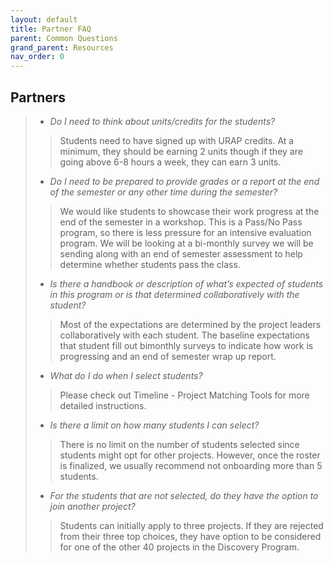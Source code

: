 ```yaml
---
layout: default
title: Partner FAQ
parent: Common Questions
grand_parent: Resources
nav_order: 0
---
```

## Partners

   > - *Do I need to think about units/credits for the students?*
   >> Students need to have signed up with URAP credits. At a minimum, they should	be earning 2 units though if they are going above 6-8 hours a week, they can earn 3 units. 
   > - *Do I need to be prepared to provide grades or a report at the end of the semester or any other time during the semester?*
   >> We would like students to showcase their work progress at the end of the semester in a workshop. This is a Pass/No Pass program, so there is less pressure for an intensive evaluation program. We will be looking at a bi-monthly survey we will be sending along with an end of semester assessment to help determine whether students pass the class.
   > - *Is there a handbook or description of what’s expected of students in this program or is that determined collaboratively with the student?*
   >> Most of the expectations are determined by the project leaders collaboratively with each student. The baseline expectations that student fill out bimonthly surveys to indicate how work is progressing and an end of semester wrap up report.
   > - *What do I do when I select students?* 
   >> Please check out Timeline - Project Matching Tools for more detailed instructions.
   > - *Is there a limit on how many students I can select?*
   >> There is no limit on the number of students selected since students might opt for other projects. However, once the roster is finalized, we usually recommend not onboarding more than 5 students.
   > - *For the students that are not selected, do they have the option to join another project?*
   >> Students can initially apply to three projects. If they are rejected from their three top choices, they have option to be considered for one of the other 40 projects in the Discovery Program.


